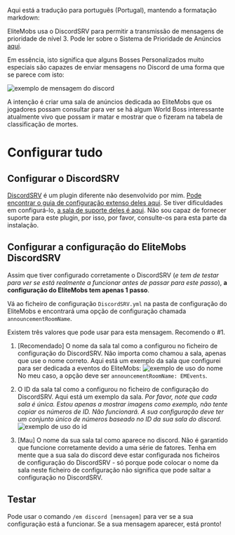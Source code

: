 Aqui está a tradução para português (Portugal), mantendo a formatação markdown:

EliteMobs usa o DiscordSRV para permitir a transmissão de mensagens de prioridade de nível 3. Pode ler sobre o Sistema de Prioridade de Anúncios [aqui]($language$/elitemobs/announcement_priority_system.md).

Em essência, isto significa que alguns Bosses Personalizados muito especiais são capazes de enviar mensagens no Discord de uma forma que se parece com isto:

![exemplo de mensagem do discord](https://i.imgur.com/sIndft0.png)

A intenção é criar uma sala de anúncios dedicada ao EliteMobs que os jogadores possam consultar para ver se há algum World Boss interessante atualmente vivo que possam ir matar e mostrar que o fizeram na tabela de classificação de mortes.

# Configurar tudo

## Configurar o DiscordSRV

[DiscordSRV](https://www.spigotmc.org/resources/discordsrv.18494/) é um plugin diferente não desenvolvido por mim. [Pode encontrar o guia de configuração extenso deles aqui](https://github.com/discordsrv/discordsrv/wiki/Installation). Se tiver dificuldades em configurá-lo, [a sala de suporte deles é aqui](https://discord.discordsrv.com/). Não sou capaz de fornecer suporte para este plugin, por isso, por favor, consulte-os para esta parte da instalação.

## Configurar a configuração do EliteMobs DiscordSRV

Assim que tiver configurado corretamente o DiscordSRV (*e tem de testar para ver se está realmente a funcionar antes de passar para este passo*), **a configuração do EliteMobs tem apenas 1 passo**.

Vá ao ficheiro de configuração `DiscordSRV.yml` na pasta de configuração do EliteMobs e encontrará uma opção de configuração chamada `announcementRoomName`.

Existem três valores que pode usar para esta mensagem. Recomendo o #1.

1.  [Recomendado] O nome da sala tal como a configurou no ficheiro de configuração do DiscordSRV. Não importa como chamou a sala, apenas que use o nome correto. Aqui está um exemplo da sala que configurei para ser dedicada a eventos do EliteMobs:
    ![exemplo de uso do nome](https://i.imgur.com/a2kMWXv.png)
    No meu caso, a opção deve ser `announcementRoomName: EMEvents`.

2.  O ID da sala tal como a configurou no ficheiro de configuração do DiscordSRV. Aqui está um exemplo da sala. *Por favor, note que cada sala é única. Estou apenas a mostrar imagens como exemplo, não tente copiar os números de ID. Não funcionará. A sua configuração deve ter um conjunto único de números baseado no ID da sua sala do discord.*
    ![exemplo de uso do id](https://i.imgur.com/CGElkdh.png)
3.  [Mau] O nome da sua sala tal como aparece no discord. Não é garantido que funcione corretamente devido a uma série de fatores. Tenha em mente que a sua sala do discord deve estar configurada nos ficheiros de configuração do DiscordSRV - só porque pode colocar o nome da sala neste ficheiro de configuração não significa que pode saltar a configuração no DiscordSRV.

## Testar
Pode usar o comando `/em discord [mensagem]` para ver se a sua configuração está a funcionar. Se a sua mensagem aparecer, está pronto!